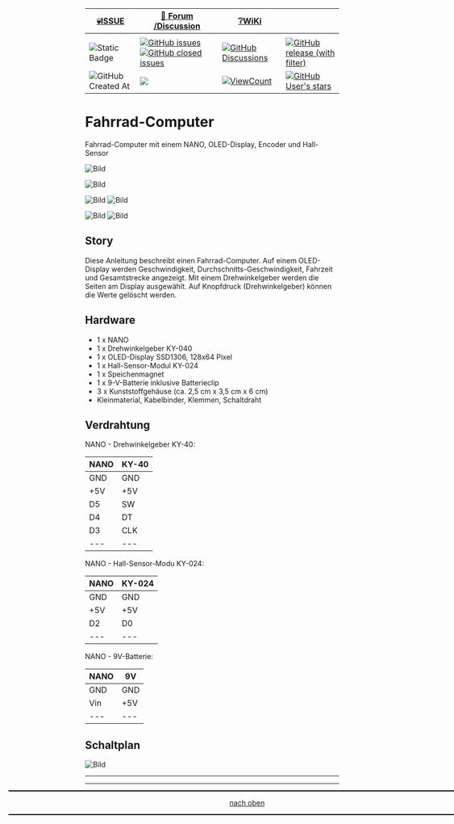 <a name="oben"></a>

<div align="center">

|[:skull:ISSUE](https://github.com/frankyhub/Fahrrad-Computer/issues?q=is%3Aissue)|[:speech_balloon: Forum /Discussion](https://github.com/frankyhub/Fahrrad-Computer/discussions)|[:grey_question:WiKi](https://github.com/frankyhub/Fahrrad-Computer/wiki)||
|--|--|--|--|
| | | | |
|![Static Badge](https://img.shields.io/badge/RepoNr.:-%2049-blue)|<a href="https://github.com/frankyhub/Fahrrad-Computer/issues">![GitHub issues](https://img.shields.io/github/issues/frankyhub/Fahrrad-Computer)![GitHub closed issues](https://img.shields.io/github/issues-closed/frankyhub/Fahrrad-Computer)|<a href="https://github.com/frankyhub/Fahrrad-Computer/discussions">![GitHub Discussions](https://img.shields.io/github/discussions/frankyhub/Fahrrad-Computer)|<a href="https://github.com/frankyhub/Fahrrad-Computer/releases">![GitHub release (with filter)](https://img.shields.io/github/v/release/frankyhub/Fahrrad-Computer)|
|![GitHub Created At](https://img.shields.io/github/created-at/frankyhub/Fahrrad-Computer)| <a href="https://github.com/frankyhub/Fahrrad-Computer/pulse" alt="Activity"><img src="https://img.shields.io/github/commit-activity/m/badges/shields" />| <a href="https://github.com/frankyhub/Fahrrad-Computer/graphs/traffic"><img alt="ViewCount" src="https://views.whatilearened.today/views/github/frankyhub/github-clone-count-badge.svg">  |<a href="https://github.com/frankyhub?tab=stars"> ![GitHub User's stars](https://img.shields.io/github/stars/frankyhub)|
</div>



# Fahrrad-Computer
Fahrrad-Computer mit einem NANO, OLED-Display, Encoder und Hall-Sensor

![Bild](pic/aufbau.png)

![Bild](pic/gehaeuse.png)

![Bild](pic/aktivezeit.png) ![Bild](pic/aktuellegeschw.png)

![Bild](pic/durchnschittgeschw.png) ![Bild](pic/gesamtstrecke.png)

## Story

Diese Anleitung beschreibt einen Fahrrad-Computer. Auf einem OLED-Display werden Geschwindigkeit, Durchschnitts-Geschwindigkeit, Fahrzeit und Gesamtstrecke angezeigt. Mit einem Drehwinkelgeber werden die Seiten am Display ausgewählt. Auf Knopfdruck (Drehwinkelgeber) können die Werte gelöscht werden.

## Hardware

+ 1 x NANO
+ 1 x Drehwinkelgeber KY-040
+ 1 x OLED-Display SSD1306, 128x64 Pixel
+ 1 x Hall-Sensor-Modul KY-024
+ 1 x Speichenmagnet
+ 1 x 9-V-Batterie inklusive Batterieclip
+ 3 x Kunststoffgehäuse (ca. 2,5 cm x 3,5 cm x 6 cm)
+ Kleinmaterial, Kabelbinder, Klemmen, Schaltdraht

  
## Verdrahtung

NANO - Drehwinkelgeber KY-40:

| NANO  | KY-40 | 
| -------- | -------- | 
| GND  |  GND  |
| +5V  | +5V   |
| D5	  | SW  |
| D4  |  DT  |
| D3  | CLK   |
|  --- |  ---  |


NANO - Hall-Sensor-Modu KY-024:


| NANO  | KY-024 | 
| -------- | -------- | 
| GND  | GND   |
|  +5V		 |  +5V		  |
| D2  | D0   |
| ---  | ---   |

NANO - 9V-Batterie:

| NANO | 9V | 
| -------- | -------- | 
| GND	  |  GND	  |
|  Vin	 |  +5V  |
|  --- |  ---  |


## Schaltplan

![Bild](pic/Stromlaufplan.png)

---

<div style="position:absolute; left:2cm; ">   
<ol class="breadcrumb" style="border-top: 2px solid black;border-bottom:2px solid black; height: 45px; width: 900px;"> <p align="center"><a href="#oben">nach oben</a></p></ol>
</div>  

---


